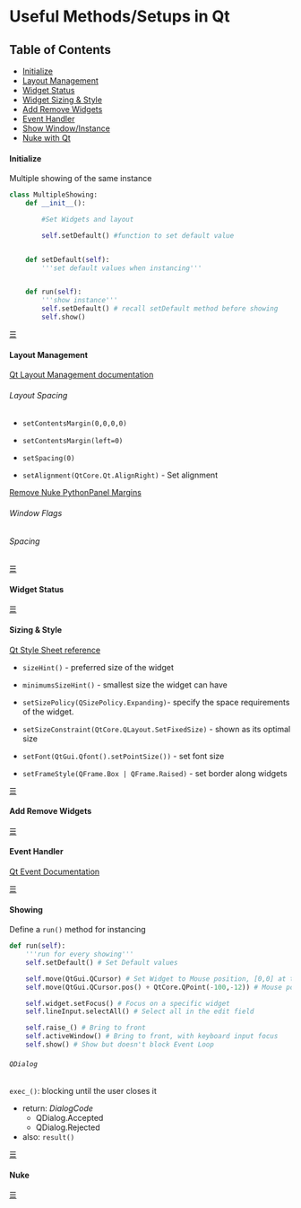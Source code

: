 # Useful Methods/Setups in Qt

## Table of Contents
- [Initialize](#Initialize)
- [Layout Management](#Layout-Mangement)
- [Widget Status](#Widget-Status)
- [Widget Sizing & Style](#Widget-Sizing-&-Style)
- [Add Remove Widgets](#Add-Remove-Widgets)
- [Event Handler](#Event-Handler)
- [Show Window/Instance](#Showing)
- [Nuke with Qt](#Nuke)


#### Initialize
Multiple showing of the same instance
```python
class MultipleShowing:
	def __init__():

		#Set Widgets and layout

		self.setDefault() #function to set default value


	def setDefault(self):
		'''set default values when instancing'''


	def run(self):
		'''show instance'''
		self.setDefault() # recall setDefault method before showing
		self.show()
```

[&#9776;](#Table-of-Contents)


#### Layout Management
[Qt Layout Management documentation](https://doc.qt.io/qt-5/layout.html)

###### Layout Spacing
- `setContentsMargin(0,0,0,0)`
- `setContentsMargin(left=0)`
- `setSpacing(0)`

- `setAlignment(QtCore.Qt.AlignRight)` - Set alignment

[Remove Nuke PythonPanel Margins](https://stackoverflow.com/questions/43224402/how-to-create-custom-panel-without-framing-via-python-in-nuke)
###### Window Flags

###### Spacing



[&#9776;](#Table-of-Contents)


#### Widget Status

[&#9776;](#Table-of-Contents)


#### Sizing & Style
[Qt Style Sheet reference](https://doc.qt.io/qt-5/stylesheet-reference.html)

- `sizeHint()` - preferred size of the widget
- `minimumsSizeHint()` - smallest size the widget can have
- `setSizePolicy(QSizePolicy.Expanding)`- specify the space requirements of the widget.
- `setSizeConstraint(QtCore.QLayout.SetFixedSize)` - shown as its optimal size
- `setFont(QtGui.Qfont().setPointSize())` - set font size

- `setFrameStyle(QFrame.Box | QFrame.Raised)` - set border along widgets


[&#9776;](#Table-of-Contents)


#### Add Remove Widgets

[&#9776;](#Table-of-Contents)

#### Event Handler
[Qt Event Documentation](https://doc.qt.io/qtforpython/overviews/eventsandfilters.html#event-handlers)

[&#9776;](#Table-of-Contents)

#### Showing
Define a `run()` method for instancing
```python
def run(self):
	'''run for every showing'''
	self.setDefault() # Set Default values

	self.move(QtGui.QCursor) # Set Widget to Mouse position, [0,0] at top-left corner
	self.move(QtGui.QCursor.pos() + QtCore.QPoint(-100,-12)) # Mouse positon with offset

	self.widget.setFocus() # Focus on a specific widget
	self.lineInput.selectAll() # Select all in the edit field

	self.raise_() # Bring to front
	self.activeWindow() # Bring to front, with keyboard input focus
	self.show() # Show but doesn't block Event Loop
```

###### `QDialog`
`exec_()`: blocking until the user closes it
 - return: *DialogCode*
 	- QDialog.Accepted
 	- QDialog.Rejected
 - also: `result()`



[&#9776;](#Table-of-Contents)


#### Nuke

[&#9776;](#Table-of-Contents)
